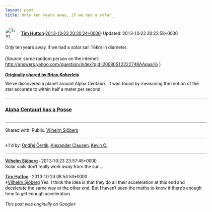```yaml
---
layout: post
title: Only ten years away, if we had a solar_
---
```


<html><head><meta charset="utf-8"><title>Only ten years away, if we had a solar sail 16km in diameter.&lt;br&gt;&lt;br&gt;(Source:...</title><style>body {font: 11pt Roboto, Arial, sans-serif; max-width: 640px; margin: 24px;}.author-photo {border-radius: 50%; margin-right: 10px; width: 40px;}.author {font-weight: 500;}.main-content {margin: 15px 0 15px;}.post-title {font-weight: bold;}.location {display: block; margin-top: 15px;}.location img {float: left; margin-right: 5px; width: 20px;}.media-link {display: inline-block; max-width: 100%; vertical-align: top;}.media-link p {margin-top: 5px; max-height: 4em; overflow: scroll;}.media {max-height: 100vh; max-width: 100%;}.video-placeholder {background: black; display: flex; height: 300px; max-width: 100%; width: 640px;}.play-icon {border-bottom: 30px solid transparent; border-left: 50px solid white; border-top: 30px solid transparent; color: white; margin: auto;}.album {max-height: 800px; overflow: scroll; width: calc(100vw - 48px);}.album .media-link {margin-right: 5px; max-width: 250px;}.album .media {max-height: 250px;}.link-embed {border-top: 1px solid lightgrey; display: block; margin-top: 20px;}.link-embed img {max-width: 100%;}.inline-link-embed {display: block;}.inline-link-embed img {vertical-align: middle;}.link-title {display: inline-block; font-size: medium; font-weight: 300; padding-left: 1em;}.reshare-attribution {display: block; font-weight: bold; margin-bottom: 10px;}.poll-image {margin-bottom: 5px; max-height: 300px; max-width: 500px;}.poll-choice {align-items: center; display: flex; margin-bottom: 5px; max-width: 500px;}.poll-choice-percentage {background-color: lightblue; height: 100%; left: 0; position: absolute; z-index: -1;}.poll-choice-selected {margin-right: 5px;}.poll-choice-results {border: 1px solid lightgray; border-radius: 5px; display: flex; line-height: 40px; overflow: hidden; padding: 0 8px; position: relative;}.poll-choice-results, .poll-choice-description {flex-grow: 1; margin-right: 10px;}.poll-choice-image {width: 100%;}.poll-choice-image, .poll-choice-image img {max-height: 40px; max-width: 100px;}.poll-choice-votes {max-height: 100px; overflow: auto;}.plus-entity-embed {color: black; display: block; text-decoration: none;}.plus-entity-embed-cover-photo {max-height: 300px; max-width: 100%;}.plus-entity-embed-info {padding: 0 1em 1em;}.plus-entity-embed-info h2 {font-weight: 500; margin: 10px 0;}.plus-entity-embed-info p {font-size: small; margin: 0;}.collection-owner-avatar {border-radius: 50%; border: 2px solid white; height: 40px; margin-top: -22px;}.visibility {padding: 1em 0; border-top: 1px solid grey;}.post-activity {padding: 1em 0; border-top: 1px solid grey;}.comments {border-top: 1px solid gray; padding-top: 1em;}.comment + .comment {margin-top: 1em;}.comment .media-link, .comment .inline-link-embed {margin-top: 5px;}</style></head><body><div style="margin-bottom:1em;"><div style="display:flex; align-items:center"><img class="author-photo" src="https://lh4.googleusercontent.com/-epo4ZZKNqEw/AAAAAAAAAAI/AAAAAAAAVSU/qu3LpcHEnoQ/s64-c/photo.jpg" alt="Tim Hutton"><a href="https://plus.google.com/+TimHutton" target="_blank" class="author">Tim Hutton</a> - <a target="_blank" href="https://plus.google.com/+TimHutton/posts/aMTdvUWZAvX">2013-10-23 20:20:24+0000</a><span> - Updated: 2013-10-23 20:22:58+0000</span></div><div class="main-content">Only ten years away, if we had a solar sail 16km in diameter.<br><br>(Source: some random person on the internet:<br><a rel="nofollow" target="_blank" href="http://answers.yahoo.com/question/index?qid=20080512222748AAqaa16" class="ot-anchor bidi_isolate" jslog="10929; track:click" dir="ltr">http://answers.yahoo.com/question/index?qid=20080512222748AAqaa16</a> )</div><div><a target="_blank" href="https://plus.google.com/+BrianKoberlein/posts/exTBNzefmd4" class="reshare-attribution">Originally shared by Brian Koberlein</a>We&#39;ve discovered a planet around Alpha Centauri.  It was found by measuring the motion of the star accurate to within half a meter per second.<a href="http://briankoberlein.com/2013/10/23/alpha-centauri-has-a-posse/" target="_blank" class="link-embed"><h3>Alpha Centauri has a Posse</h3><img src="http://i1.wp.com/briankoberlein.com/wp-content/uploads/2013/10/HARPS_alphacenplanet.jpeg?fit=400%2C400" alt=""></a></div></div><div class="visibility">Shared with: Public, <a href="https://plus.google.com/112429812975662564927">Vilhelm Sjöberg</a></div><div class="post-activity"><div class="plus-oners">+1'd by: <a href="https://plus.google.com/+OndřejČertík">Ondřej Čertík</a>, <a href="https://plus.google.com/+AlexanderClausen">Alexander Clausen</a>, <a href="https://plus.google.com/+KevinC">Kevin C.</a></div></div><div class="comments"><div class="comment"><a target="_blank" href="https://plus.google.com/112429812975662564927" class="author">Vilhelm Sjöberg</a><span class="time"> - 2013-10-23 23:57:45+0000</span><div class="comment-content">Solar sails don&#39;t really work away from the sun...</div></div><div class="comment"><a target="_blank" href="https://plus.google.com/+TimHutton" class="author">Tim Hutton</a><span class="time"> - 2013-10-24 08:54:53+0000</span><div class="comment-content"><span class="proflinkWrapper"><span class="proflinkPrefix">+</span><a class="proflink bidi_isolate" href="https://plus.google.com/112429812975662564927" oid="112429812975662564927" >Vilhelm Sjöberg</a></span> Yes. I think the idea is that they do all their acceleration at this end and decelerate the same way at the other end. But I haven&#39;t seen the maths to know if there&#39;s enough time to get enough acceleration.</div></div></div></body></html>

<i>This post was originally on Google+</i>